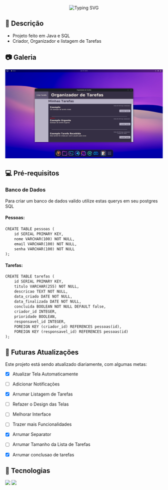 <p align="center">
<img src="https://readme-typing-svg.demolab.com?font=&weight=600&size=26&pause=1000&color=DDDDDD&background=FFFFFF00&center=true&vCenter=true&random=false&width=550&height=75&lines=Gerenciador+de+Tarefas" alt="Typing SVG" /></a>
</p>

## 📖 Descrição
* Projeto feito em Java e SQL
* Criador, Organizador e listagem de Tarefas

## 📷 Galeria
![img.png](img.png)

## 💻 Pré-requisitos
### Banco de Dados
Para criar um banco de dados valido utilize estas querys em seu postgres SQL

#### Pessoas:

```
CREATE TABLE pessoas (
    id SERIAL PRIMARY KEY,
    nome VARCHAR(100) NOT NULL,
    email VARCHAR(100) NOT NULL,
    senha VARCHAR(100) NOT NULL
);
```
#### Tarefas:
```
CREATE TABLE tarefas (
    id SERIAL PRIMARY KEY,
    titulo VARCHAR(255) NOT NULL,
    descricao TEXT NOT NULL,
    data_criado DATE NOT NULL,
    data_finalizada DATE NOT NULL,
    concluida BOOLEAN NOT NULL DEFAULT false,
    criador_id INTEGER,
    prioridade BOOLEAN,
    responsavel_id INTEGER,
    FOREIGN KEY (criador_id) REFERENCES pessoas(id),
    FOREIGN KEY (responsavel_id) REFERENCES pessoas(id)
);
```

## 🚀 Futuras Atualizações

Este projeto está sendo atualizado diariamente, com algumas metas:

- [x] Atualizar Tela Automaticamente
- [ ] Adicionar Notificações
- [x] Arrumar Listagem de Tarefas
- [ ] Refazer o Design das Telas
- [ ] Melhorar Interface
- [ ] Trazer mais Funcionalidades
- [x] Arrumar Separator
- [ ] Arrumar Tamanho da Lista de Tarefas
- [x] Arrumar conclusao de tarefas


## 🤖 Tecnologias

<img src="https://img.shields.io/badge/PostgreSQL-316192?style=for-the-badge&logo=postgresql&logoColor=white"> <img src="https://img.shields.io/badge/java-%23ED8B00.svg?style=for-the-badge&logo=openjdk&logoColor=white">
